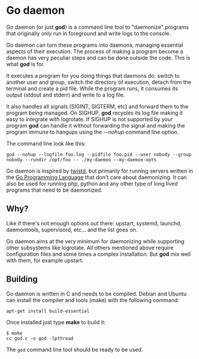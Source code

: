 # Go daemon

Go daemon (or just **god**) is a command line tool to "daemonize" programs
that originally only run in foreground and write logs to the console.

Go daemon can turn these programs into daemons, managing essential aspects of
their execution. The process of making a program become a daemon has very
peculiar steps and can be done outside the code. This is what **god** is for.

It executes a program for you doing things that daemons do: switch to another
user and group, switch the directory of execution, detach from the terminal
and create a pid file. While the program runs, it consumes its output
(stdout and stderr) and write to a log file.

It also handles all signals (SIGINT, SIGTERM, etc) and forward them to the
program being managed. On SIGHUP, **god** recycles its log file making it
easy to integrate with logrotate. If SIGHUP is not supported by your program
**god** can handle it without forwarding the signal and making the program
immune to hangups using the *--nohup* command line option.

The command line look like this:

	god --nohup --logfile foo.log --pidfile foo.pid --user nobody --group nobody --rundir /opt/foo -- ./my-daemon --my-daemon-opts

Go daemon is inspired by [twistd](http://twistedmatrix.com/documents/current/core/howto/basics.html#auto1),
but primarily for running servers written in the
[Go Programming Language](http://golang.org) that don't care about daemonizing.
It can also be used for running php, python and any other type of long lived
programs that need to be daemonized.

## Why?

Like if there's not enough options out there: upstart, systemd, launchd,
daemontools, supervisord, etc... and the list goes on.

Go daemon aims at the very minimum for daemonizing while supporting other
subsystems like logrotate. All others mentioned above require configuration
files and some times a complex installation. But **god** mix well with them,
for example upstart.

## Building

Go daemon is written in C and needs to be compiled. Debian and Ubuntu can
install the compiler and tools (make) with the following command:

	apt-get install build-essential

Once installed just type **make** to build it:

	$ make
	cc god.c -o god -lpthread

The `god` command line tool should be ready to be used.
